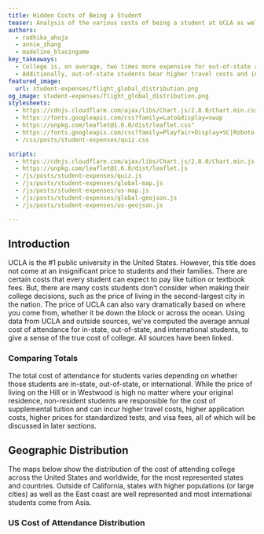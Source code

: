 ```yaml
---
title: Hidden Costs of Being a Student
teaser: Analysis of the various costs of being a student at UCLA as well as a cost calculator to help you evaluate your personalized cost. 
authors:
  - radhika_ahuja
  - annie_zhang
  - madeline_blasingame
key_takeaways:
  - College is, on average, two times more expensive for out-of-state and international students as it is for in-state students.
  - Additionally, out-of-state students bear higher travel costs and international students also bear costs unique to them like higher standardized testing fees and visa costs
featured_image:
  url: student-expenses/flight_global_distribution.png
og_image: student-expenses/flight_global_distribution.png
stylesheets:
  - https://cdnjs.cloudflare.com/ajax/libs/Chart.js/2.8.0/Chart.min.css 
  - https://fonts.googleapis.com/css?family=Lato&display=swap 
  - https://unpkg.com/leaflet@1.6.0/dist/leaflet.css"
  - https://fonts.googleapis.com/css?family=Playfair+Display+SC|Roboto
  - /css/posts/student-expenses/quiz.css

scripts:
  - https://cdnjs.cloudflare.com/ajax/libs/Chart.js/2.8.0/Chart.min.js 
  - https://unpkg.com/leaflet@1.6.0/dist/leaflet.js
  - /js/posts/student-expenses/quiz.js
  - /js/posts/student-expenses/global-map.js
  - /js/posts/student-expenses/us-map.js
  - /js/posts/student-expenses/global-geojson.js
  - /js/posts/student-expenses/us-geojson.js

---
```


<script src="https://cdnjs.cloudflare.com/ajax/libs/Chart.js/2.8.0/Chart.min.js"></script>
<link rel="stylesheet" href="https://cdnjs.cloudflare.com/ajax/libs/Chart.js/2.8.0/Chart.min.css" />
<link href="https://fonts.googleapis.com/css?family=Lato&display=swap" rel="stylesheet">

<script src="/js/posts/student-expenses/us-geojson.js"></script>
<script src="/js/posts/student-expenses/global-geojson.js"></script>


## Introduction
UCLA is the #1 public university in the United States. However, this title does not come at an insignificant price to students and their families. There are certain costs that every student can expect to pay like tuition or textbook fees. But, there are many costs students don’t consider when making their college decisions, such as the price of living in the second-largest city in the nation. The price of UCLA can also vary dramatically based on where you come from, whether it be down the block or across the ocean. Using data from UCLA and outside sources, we've computed the average annual cost of attendance for in-state, out-of-state, and international students, to give a sense of the true cost of college. All sources have been linked.

### Comparing Totals
The total cost of attendance for students varies depending on whether those students are in-state, out-of-state, or international. While the price of living on the Hill or in Westwood is high no matter where your original residence, non-resident students are responsible for the cost of supplemental tuition and can incur higher travel costs, higher application costs, higher prices for standardized tests, and visa fees, all of which will be discussed in later sections.

<div>

<div>
	<canvas id="simpleTotals"></canvas>
</div>

<div>
	<canvas id="totalChart"></canvas>
</div>

</div>

<script>
			let simpleTotals = document.getElementById('simpleTotals').getContext('2d');

			Chart.defaults.global.defaultFontFamily = 'Lato';
			Chart.defaults.global.defaultFontSize = 18;
			Chart.defaults.global.defaultFontColor = '#777';

			let simpleTotalsDraw = new Chart(simpleTotals, {
				type: 'horizontalBar', //bar, pie, horizontalbar, etc
				data: {
					labels:['In-State', 'Out-of-State','International'],
					datasets:[{
						label: 'Total Cost',
						data: [
							29262,
							59546,
							61056,
							0
						],
						//backgroundColor: 'green'
						backgroundColor: [
						'#fdecc2',
            			'#f8c646',
       				    '#f5b209',
						],
						hoverBorderWidth: 3,
						hoverBorderColor: '#777'
					}]
				},
				options: {
					title: {
						display: true,
						text: "Cost of Attendance",
						fontSize: 25
					},
					legend: {
						display: false
					},
					scales: {
        		yAxes: [{
            	gridLines: {
                offsetGridLines: true
            		}
        		}]
    			}
				}
			})
</script>

<script>
let totalChart = document.getElementById('totalChart').getContext('2d');

			Chart.defaults.global.defaultFontFamily = 'Lato';
			Chart.defaults.global.defaultFontSize = 18;
			Chart.defaults.global.defaultFontColor = '#777';

			let totalChartDraw = new Chart(totalChart, {
				type: 'horizontalBar', //bar, pie, horizontalbar, etc
				data: {
					labels:['In-State', 'Out-of-State', 'International'],
					datasets:[
						{
							label: 'Tuition',
							data: [13239, 43093, 43093],
							backgroundColor: '#f7c23a' // red
						},
						{
							label: 'Living',
							data: [15824, 15824, 15824],
							backgroundColor: '#fbe19d' // green
						},
						{
							label: 'Travel',
							data: [63, 494, 1511],
							backgroundColor: '#f9d16b' // yellow
						},
						{
							label: 'Application',
							data: [136, 136, 629],
							backgroundColor: '#f5b209',
						}],
						//backgroundColor: 'green'
						// backgroundColor: [
						// '#f8c646',
						// '#f5b209',
						// ],
						hoverBorderWidth: 3,
						hoverBorderColor: '#777',
					},
				options: {
					title: {
						display: true,
						text: "Cost Breakdown",
						fontSize: 25
					},
					legend: {
						display: false
					},
					scales: {
                        yAxes: [{
                        gridLines: {
                        offsetGridLines: true
                        }
                    }],
                    xAxes: [{
                        type: 'logarithmic',
                        ticks: {
                            min: 0,
                            max: 1000000,
                            callback: function (value, index, values) {
                                if (value === 100000) return "100K";
                                if (value === 10000) return "10K";
                                if (value === 1000) return "1K";
                                if (value === 100) return "100";
                                if (value === 10) return "10";
                                if (value === 0) return "0";
                                return null;
                            }
                    }
					}]
					}
				}
			})
</script>


## Geographic Distribution

The maps below show the distribution of the cost of attending college across the United States and worldwide, for the most represented states and countries. Outside of California, states with higher populations (or large cities) as well as the East coast are well represented and most international students come from Asia.

### US Cost of Attendance Distribution

<div class="wrapper" style="text-align: center">
<div id="mapid" style="height: 85vh; width: 70vw; margin-bottom: 5vh; display:inline-block"></div>
<script src="/js/posts/student-expenses/us-map.js"></script>
</div>

### Global Cost of Attendance Distribution

<div class="wrapper" style="text-align: center">
<div id="g-mapid" style="height: 85vh; width: 70vw; margin-bottom: 5vh; display: inline-block"></div>
<script src="/js/posts/student-expenses/global-map.js"></script>
</div>


## Cost Calculator

You can use this cost calculator to estimate your cost of college by filling out your background and lifestyle preferences:

<script src="https://cdnjs.cloudflare.com/ajax/libs/Chart.js/2.8.0/Chart.min.js"></script>
<link rel="stylesheet" href="https://cdnjs.cloudflare.com/ajax/libs/Chart.js/2.8.0/Chart.min.css" />
<link href="https://fonts.googleapis.com/css?family=Lato&display=swap" rel="stylesheet">
<link href="/css/posts/student-expenses/quiz.css " rel="stylesheet">

<div class="quiz">  
<form>
		<h2 class="quiz-question">Q1. Where are you from?</h2>
		<label class="container"> In-State
			<input class="option" type="radio" name="student-type" value="IN_STATE" required>
			<span class="checkmark"></span>
		</label>
		<label class="container"> Out-of-State
			<input class="option" type="radio" name="student-type" value="OUT_OF_STATE" required>
			<span class="checkmark"></span>
		</label>
		<label class="container"> International
			<input class="option" type="radio" name="student-type" value="INTERNATIONAL" required>
			<span class="checkmark"></span>
		</label>          
		<h2 class="quiz-question">Q2. Where do you prefer to live?</h2>
		<label class="container"> On the Hill
			<input class="option" type="radio" name="housing" value="HILL" required>
			<span class="checkmark"></span>
		</label>
		<label class="container"> UCLA University Apartments
			<input class="option" type="radio" name="housing" value="UCLA_OFFCAMPUS" required>
			<span class="checkmark"></span>
		</label>
		<label class="container"> Off-Campus
			<input class="option" type="radio" name="housing" value="OFFCAMPUS" required>
			<span class="checkmark"></span>
		</label>
		<label class="container"> With a relative (I don't pay for housing)
			<input class="option" type="radio" name="housing" value="RELATIVE" required>
			<span class="checkmark"></span>
		</label>
		<h2 class="quiz-question">Q3. How many roommates do you prefer to have?</h2>
		<label class="container"> Single (No roommates)
			<input class="option" type="radio" name="roommates" value="1" required>
			<span class="checkmark"></span>
		</label>
		<label class="container"> Double
			<input class="option" type="radio" name="roommates" value="2" required>
			<span class="checkmark"></span>
		</label>
		<label class="container"> Triple
			<input class="option" type="radio" name="roommates" value="3" required>
			<span class="checkmark"></span>
		</label>
		<label class="container"> More than 3
			<input class="option" type="radio" name="roommates" value="4" required>
			<span class="checkmark"></span>
		</label>       
		<h2 class="quiz-question">Q4. How many times a year do you go home?</h2>
		<input class="option" type="text" name="visits" required>
		<h2 class="quiz-question">Q5. Do you commute to school?</h2>
		<label class="container"> Yes, with my own car
			<input class="option" type="radio" name="commute" value="YES-CAR" required>
			<span class="checkmark"></span>
		</label>
		<label class="container"> Yes, by public transport
			<input class="option" type="radio" name="commute" value="YES-PT" required>
			<span class="checkmark"></span>
		</label>
		<label class="container"> No 
			<input class="option" type="radio" name="commute" value="NO" required>
			<span class="checkmark"></span>
		</label>
		<div class="quiz-result">
			<button type="submit"> Submit </button>
		</div>
		<div>
			<canvas id="summaryChart"></canvas>
		</div>
    </form>
</div>

<br>
<pre id="log">
</pre>

<script src="/js/posts/student-expenses/quiz.js"></script>


## Breakdown of Costs

### Tuition

According to UCLA, annual tuition for the 2019-2020 school year is as follows. Additionally, the UC Board of Regents voted last spring to increase nonresident tuition by $762 per year and allocate 10% of the revenue generated by this increase to financial aid.

Tuition for out-of-state and international students is almost three times that of in-state students, and it continues to rise every year. Many students don’t expect there to be such an inflated price for nonresident students. 

“When I first saw the general out-of-state tuition, I thought it was crazy,” said Matt Chen, a second-year out-of-state computer science student.

Although Chen eventually decided on UCLA in order to gain independence and for the opportunities found here, it wasn’t always a given. Chen asserted that if his in-state school and UCLA had been the same price, he would choose UCLA without any doubt, and the only reason he had to consider other schools was due to cost. For some students, however, the price can make attending UCLA quite prohibitive. UCLA thrives on its diversity, but many students who could bring important perspectives to our campus are driven away by the sticker price. 



<div>
	<canvas id="tuitionChart"></canvas>
</div>

<script>
			let tuitionChart = document.getElementById('tuitionChart').getContext('2d');

			Chart.defaults.global.defaultFontFamily = 'Lato';
			Chart.defaults.global.defaultFontSize = 18;
			Chart.defaults.global.defaultFontColor = '#777';

			let tuitionChartDraw = new Chart(tuitionChart, {
				type: 'horizontalBar', //bar, pie, horizontalbar, etc
				data: {
					labels:['In-State', 'Out-of-State','International'],
					datasets:[{
						label: 'Tuition',
						data: [
							13239,
							43093,
							43093,
							0
						],
						//backgroundColor: 'green'
						backgroundColor: [
						'#fdecc2',
            '#f8c646',
            '#f5b209',
						],
						hoverBorderWidth: 1,
						hoverBorderColor: '#777'
					}]
				},
				options: {
					title: {
						display: true,
						text: "Average Cost of Tuition",
						fontSize: 25
					},
					legend: {
						display: false
					},
					scales: {
        		yAxes: [{
            	gridLines: {
                offsetGridLines: true
            		}
        		}]
    			}
				}
			})
  </script>          

### Cost of Living

For most students who choose to live near campus, there are three options: living on the hill, living in university-owned apartments, or living in nonuniversity owned apartments. We calculated the average annual cost for each option. Note that when we computed the cost of living on the Hill, we assumed a meal plan of 14P because it’s the most common.

Students who live off campus must additionally cover the costs of food, utilities and WiFi, transportation and health insurance. Below is the average cost of living for students living on the Hill, in university apartments and in nonuniversity apartments.

(Note: The transportation cost is the average cost for one adult to have a car in Los Angeles. It includes gas and insurance but not parking. The cost of insurance is the 2019-2020 cost of the UC Student Health Insurance Plan.)



<div>
	<canvas id="costOfLivingChart"></canvas>
</div>

<script>
		let costOfLivingChart = document.getElementById('costOfLivingChart').getContext('2d');

		Chart.defaults.global.defaultFontFamily = 'Lato';
		Chart.defaults.global.defaultFontSize = 18;
		Chart.defaults.global.defaultFontColor = '#777';

		let costOfLivingChartDraw = new Chart(costOfLivingChart, {
			type: 'horizontalBar', //bar, pie, horizontalbar, etc
			data: {
				labels:['Hill', 'Off Campus', 'University Apts.'],
				datasets:[
					{
						label: 'Housing',
						data: [11515, 8518, 9317],
						backgroundColor: '#f7c23a' // red
					},
					{
						label: 'Food',
						data: [5193, 2412, 2412],
						backgroundColor: '#fbe19d' // green
					},
					{
						label: 'Utilities',
						data: [0, 554, 0],
						backgroundColor: '#f9d16b' // yellow
					},
					{
						label: 'Insurance',
						data: [2517, 2517, 2517],
						backgroundColor: '#f5b209',
					}],
					//backgroundColor: 'green'
					// backgroundColor: [
					// '#f8c646',
					// '#f5b209',
					// ],
					hoverBorderWidth: 3,
					hoverBorderColor: '#777',
				},
			options: {
				title: {
					display: true,
					text: "Average Cost of Living",
					fontSize: 25
				},
				legend: {
					display: false
				},

			// 	scales: {
            // xAxes: [{
            //     stacked: true
            // }],
            // yAxes: [{
            //     stacked: true
            // }],
				// }
			}
		})

</script>

### Transportation

We used the results of a 2015 study to estimate the average cost of flying home once a year based on the distance a student is traveling. Students who live in California, on the other hand, may choose to take a bus or a train home during school breaks. The average cost of transportation for in-state students reflects this – we computed it by looking at the costs of bus and plane tickets.

UCLA students come from all parts of the world. Since the distance from Los Angeles International Airport to a student’s home directly impacts the price of flying, many out-of-state and international students only travel home on rare occasions or during longer breaks.

“I only go home once a year, and when I go home depends on the price of tickets,” said April Guo, a fourth-year economics and cognitive science international student from China.

Because of the cost of flying being so high, especially internationally, many out-of-state and international students can go months without seeing their families and have to track flight prices to determine when it would be cheapest to go home.


<div>
	<canvas id="costOfFlyingChart"></canvas>
</div>

<script>
let costOfFlyingChartDraw = new Chart(costOfFlyingChart, {
			type: 'horizontalBar', //bar, pie, horizontalbar, etc
			data: {
				labels:['In-State', 'Out-of-State','International'],
				datasets:[{
					label: 'Travel Cost',
					data: [
						100,
						494,
						1511,
						0
					],
					//backgroundColor: 'green'
					backgroundColor: [
					'#fdecc2',
					'#f8c646',
					'#f5b209',
					],
					hoverBorderWidth: 1,
					hoverBorderColor: '#777'
				}]
			},
			options: {
				title: {
					display: true,
					text: "Average Cost of Flying",
					fontSize: 25
				},
				legend: {
					display: false
				},
				scales: {
					yAxes: [{
					gridLines: {
					offsetGridLines: true
					}
				}]
			}
		}
	})
</script>


### Cost of Applying

There is also a cost associated with getting into UCLA – not only is there an application fee, but there are also mandatory standardized tests that come with their own fees. For international students, these tests are even more expensive since they come with additional fees for being administered outside of the United States. International students are also responsible for the cost of a visa and I-iSTART, an online resource to help them acclimate to living in the United States. An important note is that many international students come from China where there are no testing centers. This means that in addition to the international cost of these tests, Chinese students have to travel to nearby countries in order to take their exams. This can take many days and be incredibly expensive. Guo, for example, went to Taiwan twice and Singapore once just to take her exams. Even in countries where testing centers are available, they may not be present in your city, therefore warranting some domestic travel.


<div>
	<canvas id="costOfApplyingChart"></canvas>
</div>

<script>
	let costOfApplyingChart = document.getElementById('costOfApplyingChart').getContext('2d');
		Chart.defaults.global.defaultFontFamily = 'Lato';
		Chart.defaults.global.defaultFontSize = 18;
		Chart.defaults.global.defaultFontColor = '#777';

		let costOfApplyingChartDraw = new Chart(costOfApplyingChart, {
			type: 'horizontalBar', //bar, pie, horizontalbar, etc
			data: {
				labels:['In-State', 'Out-of-State', 'International'],
				datasets:[
					{
						label: 'SAT/ACT',
						data: [67, 67, 140],
						backgroundColor: '#fbe19d' // green
					},
					{
						label: 'Application Fee',
						data: [70, 70, 70],
						backgroundColor: '#f9d16b' // yellow
					},
					{
						label: 'TOEFL',
						data: [0, 0, 200],
						backgroundColor: '#f7c23a' // red
					},
					{
						label: 'Visa',
						data: [0, 0, 160],
						backgroundColor: '#f5b209',
					},
					{
						label: 'I-Start',
						data: [0, 0, 59],
						backgroundColor: '#f5b209',
					}],
					//backgroundColor: 'green'
					// backgroundColor: [
					// '#f8c646',
					// '#f5b209',
					// ],
					hoverBorderWidth: 1,
					hoverBorderColor: '#777',
				},
			options: {
				title: {
					display: true,
					text: "Average Cost of Applying",
					fontSize: 25
				},
				legend: {
					display: false
				},
			// 	scales: {
            // xAxes: [{
            //     stacked: true
            // }],
            // yAxes: [{
            //     stacked: true
            // }],
			// 	}
			}
	 	})
	// costOfApplyingChart.canvas.responsive = true;
	// costOfApplyingChart.canvas.parentNode.style.height = '128px';
</script>

## Conclusion

The price of being a UCLA student adds up, whether it is from tuition, housing, health insurance, or transportation. There are some ways students can try to bring these costs down. For example, the students we talked to discussed how they live a more “frugal” lifestyle to cut costs in any way they can. However, some fees are non-negotiable, like the supplemental tuition for non-residents, the higher travel costs for students who live farther away, the Test of English as a Foreign Language, visas, and increased standardized test fees for international students. Chen described to us thatsaid one of the reasons he was able to choose UCLA was due to the priority his parents place on education, but that doesn’t necessarily mean it’s easy. AlthoughHe said that although his parents don’t want him to worry, , he does put some pressure on himself.

Chen says, “w“Whenever it comes to academics, I do put a little bit more pressure on myself because I know how much we are paying.,”  Chen said.

Guo echoed this idea and discussed how international students like herself are more likely to choose traditional majors with higher-paying careers in order to pay back some of the costs of their education. UCLA is the #No. 1 public university in the country, and its high cost is the price students pay to be here. 



